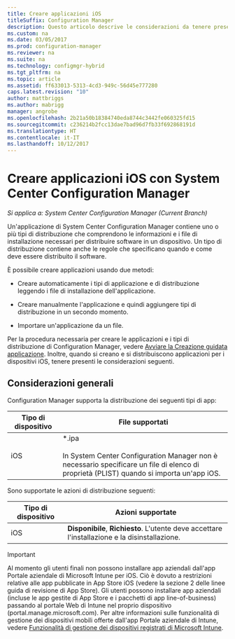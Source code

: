 ```yaml
---
title: Creare applicazioni iOS
titleSuffix: Configuration Manager
description: Questo articolo descrive le considerazioni da tenere presenti quando si creano e distribuiscono applicazioni per i dispositivi iOS.
ms.custom: na
ms.date: 03/05/2017
ms.prod: configuration-manager
ms.reviewer: na
ms.suite: na
ms.technology: configmgr-hybrid
ms.tgt_pltfrm: na
ms.topic: article
ms.assetid: ff633013-5313-4cd3-949c-56d45e777280
caps.latest.revision: "10"
author: mattbriggs
ms.author: mabrigg
manager: angrobe
ms.openlocfilehash: 2b21a50b18384740eda8744c3442fe060325fd15
ms.sourcegitcommit: c236214b2fcc13dae7bad96d7fb33f692868191d
ms.translationtype: HT
ms.contentlocale: it-IT
ms.lasthandoff: 10/12/2017
---
```

# <a name="create-ios-applications-with-system-center-configuration-manager"></a>Creare applicazioni iOS con System Center Configuration Manager

*Si applica a: System Center Configuration Manager (Current Branch)*

Un'applicazione di System Center Configuration Manager contiene uno o più tipi di distribuzione che comprendono le informazioni e i file di installazione necessari per distribuire software in un dispositivo. Un tipo di distribuzione contiene anche le regole che specificano quando e come deve essere distribuito il software.  

 È possibile creare applicazioni usando due metodi:  

-   Creare automaticamente i tipi di applicazione e di distribuzione leggendo i file di installazione dell'applicazione.  

-   Creare manualmente l'applicazione e quindi aggiungere tipi di distribuzione in un secondo momento.  

-   Importare un'applicazione da un file.  

Per la procedura necessaria per creare le applicazioni e i tipi di distribuzione di Configuration Manager, vedere [Avviare la Creazione guidata applicazione](../../apps/deploy-use/create-applications.md#start-the-create-application-wizard). Inoltre, quando si creano e si distribuiscono applicazioni per i dispositivi iOS, tenere presenti le considerazioni seguenti.  

## <a name="general-considerations"></a>Considerazioni generali  
 Configuration Manager supporta la distribuzione dei seguenti tipi di app:  

|Tipo di dispositivo|File supportati|  
|-----------------|---------------------|  
|iOS|*.ipa<br /><br /> In System Center Configuration Manager non è necessario specificare un file di elenco di proprietà (PLIST) quando si importa un'app iOS.|  

 Sono supportate le azioni di distribuzione seguenti:  

|Tipo di dispositivo|Azioni supportate|  
|-----------------|-----------------------|  
|iOS|**Disponibile**, **Richiesto**. L'utente deve accettare l'installazione e la disinstallazione.

> [!IMPORTANT]  
>  Al momento gli utenti finali non possono installare app aziendali dall'app Portale aziendale di Microsoft Intune per iOS. Ciò è dovuto a restrizioni relative alle app pubblicate in App Store iOS (vedere la sezione 2 delle linee guida di revisione di App Store). Gli utenti possono installare app aziendali (incluse le app gestite di App Store e i pacchetti di app line-of-business) passando al portale Web di Intune nel proprio dispositivo (portal.manage.microsoft.com). Per altre informazioni sulle funzionalità di gestione dei dispositivi mobili offerte dall'app Portale aziendale di Intune, vedere [Funzionalità di gestione dei dispositivi registrati di Microsoft Intune](https://technet.microsoft.com/library/dn600287.aspx).  
